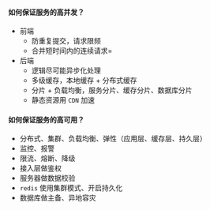 #### 如何保证服务的高并发？

- 前端
  - 防重复提交，请求限频
  - 合并短时间内的连续请求=
- 后端
  - 逻辑尽可能异步化处理
  - 多级缓存，本地缓存 + 分布式缓存
  - 分片 + 负载均衡，服务分片、缓存分片、数据库分片
  - 静态资源用 `CDN` 加速



#### 如何保证服务的高可用？

- 分布式、集群、负载均衡、弹性（应用层、缓存层、持久层）
- 监控、报警
- 限流、熔断、降级
- 接入层做鉴权
- 服务器做数据校验
- `redis` 使用集群模式、开启持久化
- 数据库做主备、异地容灾

